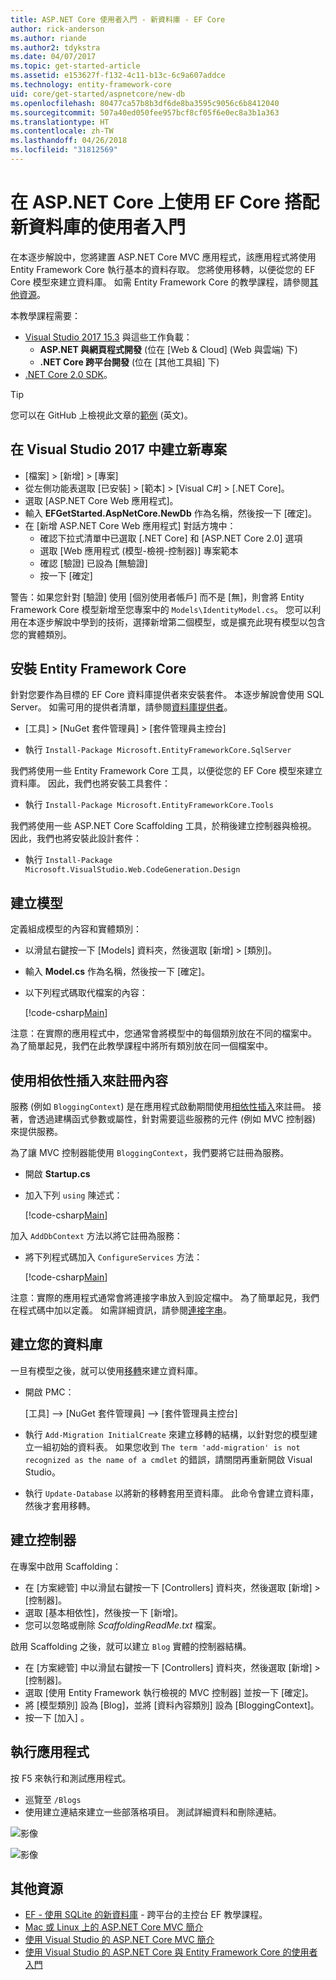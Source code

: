 ```yaml
---
title: ASP.NET Core 使用者入門 - 新資料庫 - EF Core
author: rick-anderson
ms.author: riande
ms.author2: tdykstra
ms.date: 04/07/2017
ms.topic: get-started-article
ms.assetid: e153627f-f132-4c11-b13c-6c9a607addce
ms.technology: entity-framework-core
uid: core/get-started/aspnetcore/new-db
ms.openlocfilehash: 80477ca57b8b3df6de8ba3595c9056c6b8412040
ms.sourcegitcommit: 507a40ed050fee957bcf8cf05f6e0ec8a3b1a363
ms.translationtype: HT
ms.contentlocale: zh-TW
ms.lasthandoff: 04/26/2018
ms.locfileid: "31812569"
---
```

# <a name="getting-started-with-ef-core-on-aspnet-core-with-a-new-database"></a>在 ASP.NET Core 上使用 EF Core 搭配新資料庫的使用者入門

在本逐步解說中，您將建置 ASP.NET Core MVC 應用程式，該應用程式將使用 Entity Framework Core 執行基本的資料存取。 您將使用移轉，以便從您的 EF Core 模型來建立資料庫。 如需 Entity Framework Core 的教學課程，請參閱[其他資源](#additional-resources)。

本教學課程需要：
* [Visual Studio 2017 15.3](https://www.visualstudio.com/downloads/) 與這些工作負載：
  * **ASP.NET 與網頁程式開發** (位在 [Web & Cloud] \(Web 與雲端) 下)
  * **.NET Core 跨平台開發** (位在 [其他工具組] 下)
* [.NET Core 2.0 SDK](https://www.microsoft.com/net/download/core)。

> [!TIP]  
> 您可以在 GitHub 上檢視此文章的[範例](https://github.com/aspnet/EntityFramework.Docs/tree/master/samples/core/GetStarted/AspNetCore/EFGetStarted.AspNetCore.NewDb) \(英文\)。

## <a name="create-a-new-project-in-visual-studio-2017"></a>在 Visual Studio 2017 中建立新專案

* [檔案] > [新增] > [專案]
* 從左側功能表選取 [已安裝] > [範本] > [Visual C#] > [.NET Core]。
* 選取 [ASP.NET Core Web 應用程式]。
* 輸入 **EFGetStarted.AspNetCore.NewDb** 作為名稱，然後按一下 [確定]。
* 在 [新增 ASP.NET Core Web 應用程式] 對話方塊中：
  * 確認下拉式清單中已選取 [.NET Core] 和 [ASP.NET Core 2.0] 選項
  * 選取 [Web 應用程式 (模型-檢視-控制器)] 專案範本
  * 確認 [驗證] 已設為 [無驗證]
  * 按一下 [確定] 

警告：如果您針對 [驗證] 使用 [個別使用者帳戶] 而不是 [無]，則會將 Entity Framework Core 模型新增至您專案中的 `Models\IdentityModel.cs`。 您可以利用在本逐步解說中學到的技術，選擇新增第二個模型，或是擴充此現有模型以包含您的實體類別。

## <a name="install-entity-framework-core"></a>安裝 Entity Framework Core

針對您要作為目標的 EF Core 資料庫提供者來安裝套件。 本逐步解說會使用 SQL Server。 如需可用的提供者清單，請參閱[資料庫提供者](../../providers/index.md)。

* [工具] > [NuGet 套件管理員] > [套件管理員主控台]

* 執行 `Install-Package Microsoft.EntityFrameworkCore.SqlServer`

我們將使用一些 Entity Framework Core 工具，以便從您的 EF Core 模型來建立資料庫。 因此，我們也將安裝工具套件：

* 執行 `Install-Package Microsoft.EntityFrameworkCore.Tools`

我們將使用一些 ASP.NET Core Scaffolding 工具，於稍後建立控制器與檢視。 因此，我們也將安裝此設計套件：

* 執行 `Install-Package Microsoft.VisualStudio.Web.CodeGeneration.Design`

## <a name="create-the-model"></a>建立模型

定義組成模型的內容和實體類別：

* 以滑鼠右鍵按一下 [Models] 資料夾，然後選取 [新增] > [類別]。
* 輸入 **Model.cs** 作為名稱，然後按一下 [確定]。
* 以下列程式碼取代檔案的內容：

  [!code-csharp[Main](../../../../samples/core/GetStarted/AspNetCore/EFGetStarted.AspNetCore.NewDb/Models/Model.cs)]

注意：在實際的應用程式中，您通常會將模型中的每個類別放在不同的檔案中。 為了簡單起見，我們在此教學課程中將所有類別放在同一個檔案中。

## <a name="register-your-context-with-dependency-injection"></a>使用相依性插入來註冊內容

服務 (例如 `BloggingContext`) 是在應用程式啟動期間使用[相依性插入](http://docs.asp.net/en/latest/fundamentals/dependency-injection.html)來註冊。 接著，會透過建構函式參數或屬性，針對需要這些服務的元件 (例如 MVC 控制器) 來提供服務。

為了讓 MVC 控制器能使用 `BloggingContext`，我們要將它註冊為服務。

* 開啟 **Startup.cs**
* 加入下列 `using` 陳述式：

  [!code-csharp[Main](../../../../samples/core/GetStarted/AspNetCore/EFGetStarted.AspNetCore.NewDb/Startup.cs#AddedUsings)]

加入 `AddDbContext` 方法以將它註冊為服務：

* 將下列程式碼加入 `ConfigureServices` 方法：

  [!code-csharp[Main](../../../../samples/core/GetStarted/AspNetCore/EFGetStarted.AspNetCore.NewDb/Startup.cs?name=ConfigureServices&highlight=7-8)]

注意：實際的應用程式通常會將連接字串放入到設定檔中。 為了簡單起見，我們在程式碼中加以定義。 如需詳細資訊，請參閱[連接字串](../../miscellaneous/connection-strings.md)。

## <a name="create-your-database"></a>建立您的資料庫

一旦有模型之後，就可以使用[移轉](https://docs.microsoft.com/aspnet/core/data/ef-mvc/migrations#introduction-to-migrations)來建立資料庫。

* 開啟 PMC：

  [工具] –> [NuGet 套件管理員] –> [套件管理員主控台]
* 執行 `Add-Migration InitialCreate` 來建立移轉的結構，以針對您的模型建立一組初始的資料表。 如果您收到 `The term 'add-migration' is not recognized as the name of a cmdlet` 的錯誤，請關閉再重新開啟 Visual Studio。
* 執行 `Update-Database` 以將新的移轉套用至資料庫。 此命令會建立資料庫，然後才套用移轉。

## <a name="create-a-controller"></a>建立控制器

在專案中啟用 Scaffolding：

* 在 [方案總管] 中以滑鼠右鍵按一下 [Controllers] 資料夾，然後選取 [新增] > [控制器]。
* 選取 [基本相依性]，然後按一下 [新增]。
* 您可以忽略或刪除 *ScaffoldingReadMe.txt* 檔案。

啟用 Scaffolding 之後，就可以建立 `Blog` 實體的控制器結構。

* 在 [方案總管] 中以滑鼠右鍵按一下 [Controllers] 資料夾，然後選取 [新增] > [控制器]。
* 選取 [使用 Entity Framework 執行檢視的 MVC 控制器] 並按一下 [確定]。
* 將 [模型類別] 設為 [Blog]，並將 [資料內容類別] 設為 [BloggingContext]。
* 按一下 [加入] 。


## <a name="run-the-application"></a>執行應用程式

按 F5 來執行和測試應用程式。

* 巡覽至 `/Blogs`
* 使用建立連結來建立一些部落格項目。 測試詳細資料和刪除連結。

![影像](_static/create.png)

![影像](_static/index-new-db.png)

## <a name="additional-resources"></a>其他資源

* [EF - 使用 SQLite 的新資料庫](xref:core/get-started/netcore/new-db-sqlite) - 跨平台的主控台 EF 教學課程。
* [Mac 或 Linux 上的 ASP.NET Core MVC 簡介](https://docs.microsoft.com/aspnet/core/tutorials/first-mvc-app-xplat/index)
* [使用 Visual Studio 的 ASP.NET Core MVC 簡介](https://docs.microsoft.com/aspnet/core/tutorials/first-mvc-app/index)
* [使用 Visual Studio 的 ASP.NET Core 與 Entity Framework Core 的使用者入門](https://docs.microsoft.com/aspnet/core/data/ef-mvc/index)
